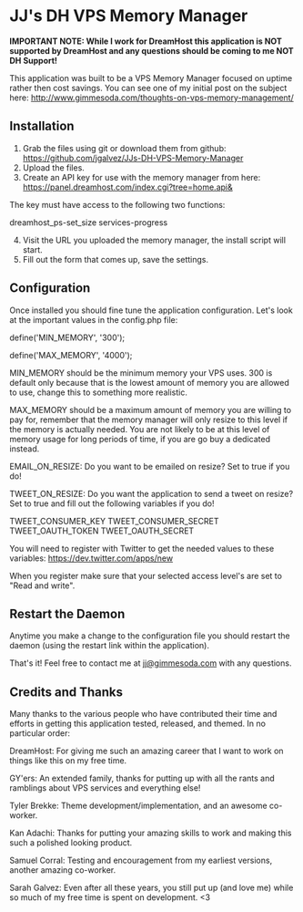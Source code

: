 JJ's DH VPS Memory Manager
=========================

**IMPORTANT NOTE: While I work for DreamHost this application is NOT supported by DreamHost and any questions should be coming to me NOT DH Support!**

This application was built to be a VPS Memory Manager focused on uptime rather then cost savings. You can see one of my initial post on the subject here: http://www.gimmesoda.com/thoughts-on-vps-memory-management/

Installation
-----------

1. Grab the files using git or download them from github: https://github.com/jgalvez/JJs-DH-VPS-Memory-Manager
2. Upload the files.
3. Create an API key for use with the memory manager from here: https://panel.dreamhost.com/index.cgi?tree=home.api&

The key must have access to the following two functions:

dreamhost_ps-set_size
services-progress

4. Visit the URL you uploaded the memory manager, the install script will start.
5. Fill out the form that comes up, save the settings.

Configuration
------------

Once installed you should fine tune the application configuration. Let's look at the important values in the config.php file:

define('MIN_MEMORY', '300');

define('MAX_MEMORY', '4000');

MIN_MEMORY should be the minimum memory your VPS uses. 300 is default only because that is the lowest amount of memory you are allowed to use, change this to something more realistic.

MAX_MEMORY should be a maximum amount of memory you are willing to pay for, remember that the memory manager will only resize to this level if the memory is actually needed. You are not likely to be at this level of memory usage for long periods of time, if you are go buy a dedicated instead.

EMAIL_ON_RESIZE: Do you want to be emailed on resize? Set to true if you do!

TWEET_ON_RESIZE: Do you want the application to send a tweet on resize? Set to true and fill out the following variables if you do!

TWEET_CONSUMER_KEY
TWEET_CONSUMER_SECRET
TWEET_OAUTH_TOKEN
TWEET_OAUTH_SECRET

You will need to register with Twitter to get the needed values to these variables: https://dev.twitter.com/apps/new

When you register make sure that your selected access level's are set to "Read and write".

Restart the Daemon
-----------------

Anytime you make a change to the configuration file you should restart the daemon (using the restart link within the application).

That's it! Feel free to contact me at jj@gimmesoda.com with any questions.

Credits and Thanks
-----------------

Many thanks to the various people who have contributed their time and efforts in getting this application tested, released, and themed. In no particular order:

DreamHost: For giving me such an amazing career that I want to work on things like this on my free time.

GY'ers: An extended family, thanks for putting up with all the rants and ramblings about VPS services and everything else!

Tyler Brekke: Theme development/implementation, and an awesome co-worker.

Kan Adachi: Thanks for putting your amazing skills to work and making this such a polished looking product.

Samuel Corral: Testing and encouragement from my earliest versions, another amazing co-worker.

Sarah Galvez: Even after all these years, you still put up (and love me) while so much of my free time is spent on development. <3